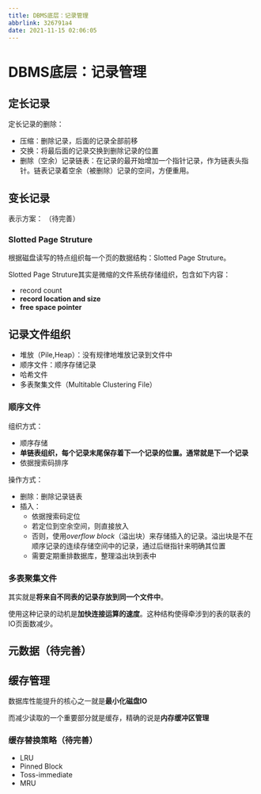 ```yaml
---
title: DBMS底层：记录管理
abbrlink: 326791a4
date: 2021-11-15 02:06:05
---
```

# DBMS底层：记录管理
## 定长记录
定长记录的删除：
- 压缩：删除记录，后面的记录全部前移
- 交换：将最后面的记录交换到删除记录的位置
- 删除（空余）记录链表：在记录的最开始增加一个指针记录，作为链表头指针。链表记录着空余（被删除）记录的空间，方便重用。

## 变长记录
表示方案：
（待完善）

### Slotted Page Struture
根据磁盘读写的特点组织每一个页的数据结构：Slotted Page Struture。

Slotted Page Struture其实是微缩的文件系统存储组织，包含如下内容：
- record count
- **record location and size**
- **free space pointer**

## 记录文件组织
- 堆放（Pile,Heap）：没有规律地堆放记录到文件中
- 顺序文件：顺序存储记录
- 哈希文件
- 多表聚集文件（Multitable Clustering File）

### 顺序文件
组织方式：
- 顺序存储
- **单链表组织，每个记录末尾保存着下一个记录的位置。通常就是下一个记录**
- 依据搜索码排序

操作方式：
- 删除：删除记录链表
- 插入：
  - 依据搜索码定位
  - 若定位到空余空间，则直接放入
  - 否则，使用*overflow block*（溢出块）来存储插入的记录。溢出块是不在顺序记录的连续存储空间中的记录，通过后继指针来明确其位置
  - 需要定期重排数据库，整理溢出块到表中


### 多表聚集文件
其实就是**将来自不同表的记录存放到同一个文件中**。

使用这种记录的动机是**加快连接运算的速度**。这种结构使得牵涉到的表的联表的IO页面数减少。


## 元数据（待完善）

## 缓存管理

数据库性能提升的核心之一就是**最小化磁盘IO**

而减少读取的一个重要部分就是缓存，精确的说是**内存缓冲区管理**

### 缓存替换策略（待完善）
- LRU
- Pinned Block
- Toss-immediate
- MRU
